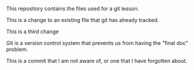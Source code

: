 This repository contains the files used for a git lesson.

This is a change to an existing file that git has already tracked.

This is a third change

Git is a version control system that prevents us from having the "final doc" problem.

This is a commit that I am not aware of, or one that I have forgotten about.

